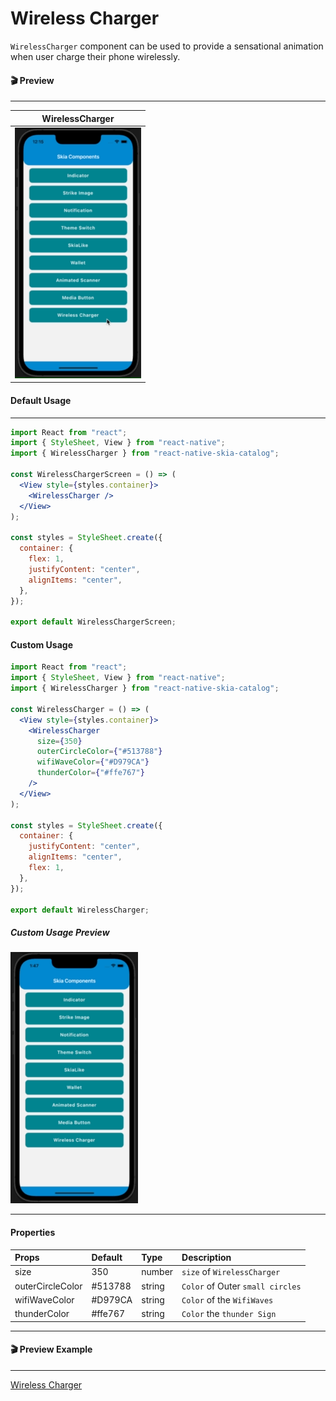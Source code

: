 # Wireless Charger

`WirelessCharger` component can be used to provide a sensational animation when user charge their phone wirelessly.

#### 🎬 Preview

---

|                WirelessCharger                 |
| :--------------------------------------------: |
| ![alt tag](/assets/DefaultWirelessCharger.gif) |

#### Default Usage

---

```jsx
import React from "react";
import { StyleSheet, View } from "react-native";
import { WirelessCharger } from "react-native-skia-catalog";

const WirelessChargerScreen = () => (
  <View style={styles.container}>
    <WirelessCharger />
  </View>
);

const styles = StyleSheet.create({
  container: {
    flex: 1,
    justifyContent: "center",
    alignItems: "center",
  },
});

export default WirelessChargerScreen;
```

#### Custom Usage

```jsx
import React from "react";
import { StyleSheet, View } from "react-native";
import { WirelessCharger } from "react-native-skia-catalog";

const WirelessCharger = () => (
  <View style={styles.container}>
    <WirelessCharger
      size={350}
      outerCircleColor={"#513788"}
      wifiWaveColor={"#D979CA"}
      thunderColor={"#ffe767"}
    />
  </View>
);

const styles = StyleSheet.create({
  container: {
    justifyContent: "center",
    alignItems: "center",
    flex: 1,
  },
});

export default WirelessCharger;
```

##### Custom Usage Preview

![alt tag](/assets/CustomWirelessCharger.gif)

---

#### Properties

| Props            | Default | Type   | Description                      |
| :--------------- | :------ | :----- | :------------------------------- |
| size             | 350     | number | `size` of `WirelessCharger`      |
| outerCircleColor | #513788 | string | `Color` of Outer `small circles` |
| wifiWaveColor    | #D979CA | string | `Color` of the `WifiWaves`       |
| thunderColor     | #ffe767 | string | `Color` the `thunder Sign`       |

---

#### 🎬 Preview Example

---

[Wireless Charger](/example/src/modules/WirelessCharger/WirelessChargerScreen.tsx)

